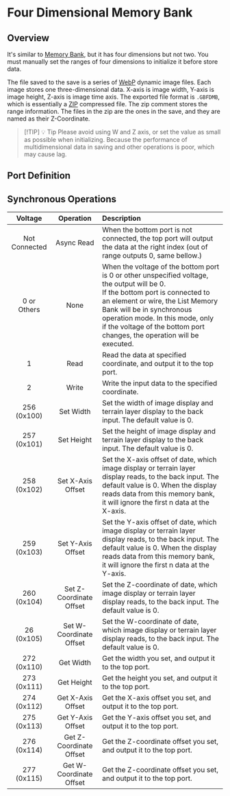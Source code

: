 <script setup lang="ts">
import ElectricConnection from "../../../components/ElectricElement/ElectricConnection";
import ElectricConnectorType from "../../../components/ElectricElement/ElectricConnectorType";
import ElectricConnectorDirection from "../../../components/ElectricElement/ElectricConnectorDirection";
import ElectricConnectionDisplayMode from "../../../components/ElectricElement/ElectricConnectionDisplayMode";
import IOPort from "../../../components/ElectricElement/IOPort";
import ElectricElement from "../../../components/ElectricElement/ElectricElement.vue";

let connections = [
    new ElectricConnection(ElectricConnectorDirection.Top, ElectricConnectorType.Output, ElectricConnectionDisplayMode.Hide, [
        new IOPort(1, 32, "Output Data / Result", ""),
    ], false, true),
    new ElectricConnection(ElectricConnectorDirection.Right, ElectricConnectorType.Input, ElectricConnectionDisplayMode.StartAndEnd, [
        new IOPort(1, 16, "W-Coordinate", ""),
        new IOPort(17, 32, "Z-Coordinate", "")
    ], false, true),
        new ElectricConnection(ElectricConnectorDirection.Bottom, ElectricConnectorType.Input, ElectricConnectionDisplayMode.Hide, [
        new IOPort(1, 32, "Synchronous Operations, details is in the table below.", "")
    ], false, true),
    new ElectricConnection(ElectricConnectorDirection.Left, ElectricConnectorType.Input, ElectricConnectionDisplayMode.StartAndEnd, [
        new IOPort(1, 16, "X-Coordinate", ""),
        new IOPort(17, 32, "Y-Coordinate", "")
    ], false, true),
        new ElectricConnection(ElectricConnectorDirection.In, ElectricConnectorType.Input, ElectricConnectionDisplayMode.Hide, [
        new IOPort(1, 32, "Input Data", ""),
    ], false, true)
];
</script>

# Four Dimensional Memory Bank <Badge text="v2.0"/>

## Overview

It's similar to [Memory Bank](../../base/shift/memory_bank), but it has four dimensions but not two. You must manually set the ranges of four dimensions to initialize it before store data.

The file saved to the save is a series of [WebP](https://developers.google.com/speed/webp) dynamic image files. Each image stores one three-dimensional data. X-axis is image width, Y-axis is image height, Z-axis is image time axis.
The exported file format is `.GBFDMB`, which is essentially a [ZIP](https://support.pkware.com/pkzip/appnote) compressed file. The zip comment stores the range information. The files in the zip are the ones in the save, and they are named as their Z-Coordinate.

> [!TIP] 💡 Tip
> Please avoid using W and Z axis, or set the value as small as possible when initializing. Because the performance of multidimensional data in saving and other operations is poor, which may cause lag.

## Port Definition

<ElectricElement imgAltPrefix="Four Dimensional Memory Bank" :connections="connections" imgSrc="/images/expand/memory_banks/GVFourDimensionalMemoryBankBlock.webp"/>

## Synchronous Operations

|     Voltage     |        Operation        | Description                                                                                                                                                                                                                                                                                                       |
|:---------------:|:-----------------------:|:------------------------------------------------------------------------------------------------------------------------------------------------------------------------------------------------------------------------------------------------------------------------------------------------------------------|
|  Not Connected  |       Async Read        | When the bottom port is not connected, the top port will output the data at the right index (out of range outputs 0, same bellow.)                                                                                                                                                                                |
| 0 or<br/>Others |          None           | When the voltage of the bottom port is 0 or other unspecified voltage, the output will be 0.<br/>If the bottom port is connected to an element or wire, the List Memory Bank will be in synchronous operation mode. In this mode, only if the voltage of the bottom port changes, the operation will be executed. |
|        1        |          Read           | Read the data at specified coordinate, and output it to the top port.                                                                                                                                                                                                                                             |
|        2        |          Write          | Write the input data to the specified coordinate.                                                                                                                                                                                                                                                                 |
| 256<br/>(0x100) |        Set Width        | Set the width of image display and terrain layer display to the back input. The default value is 0.                                                                                                                                                                                                               |
| 257<br/>(0x101) |       Set Height        | Set the height of image display and terrain layer display to the back input. The default value is 0.                                                                                                                                                                                                              |
| 258<br/>(0x102) |    Set X-Axis Offset    | Set the X-axis offset of date, which image display or terrain layer display reads, to the back input. The default value is 0. When the display reads data from this memory bank, it will ignore the first n data at the X-axis.                                                                                   |
| 259<br/>(0x103) |    Set Y-Axis Offset    | Set the Y-axis offset of date, which image display or terrain layer display reads, to the back input. The default value is 0. When the display reads data from this memory bank, it will ignore the first n data at the Y-axis.                                                                                   |
| 260<br/>(0x104) | Set Z-Coordinate Offset | Set the Z-coordinate of date, which image display or terrain layer display reads, to the back input. The default value is 0.                                                                                                                                                                                      |
| 26<br/>(0x105)  | Set W-Coordinate Offset | Set the W-coordinate of date, which image display or terrain layer display reads, to the back input. The default value is 0.                                                                                                                                                                                      |
| 272<br/>(0x110) |        Get Width        | Get the width you set, and output it to the top port.                                                                                                                                                                                                                                                             |
| 273<br/>(0x111) |       Get Height        | Get the height you set, and output it to the top port.                                                                                                                                                                                                                                                            |
| 274<br/>(0x112) |    Get X-Axis Offset    | Get the X-axis offset you set, and output it to the top port.                                                                                                                                                                                                                                                     |
| 275<br/>(0x113) |    Get Y-Axis Offset    | Get the Y-axis offset you set, and output it to the top port.                                                                                                                                                                                                                                                     |
| 276<br/>(0x114) | Get Z-Coordinate Offset | Get the Z-coordinate offset you set, and output it to the top port.                                                                                                                                                                                                                                               |
| 277<br/>(0x115) | Get W-Coordinate Offset | Get the Z-coordinate offset you set, and output it to the top port.                                                                                                                                                                                                                                               |